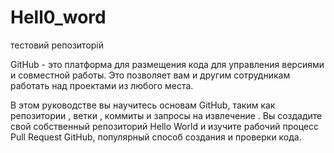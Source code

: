 # Hell0_word
тестовий репозиторій


GitHub - это платформа для размещения кода для управления версиями и совместной работы. Это позволяет вам и другим сотрудникам работать над проектами из любого места.

В этом руководстве вы научитесь основам GitHub, таким как репозитории , ветки , коммиты и запросы на извлечение . Вы создадите свой собственный репозиторий Hello World и изучите рабочий процесс Pull Request GitHub, популярный способ создания и проверки кода.

